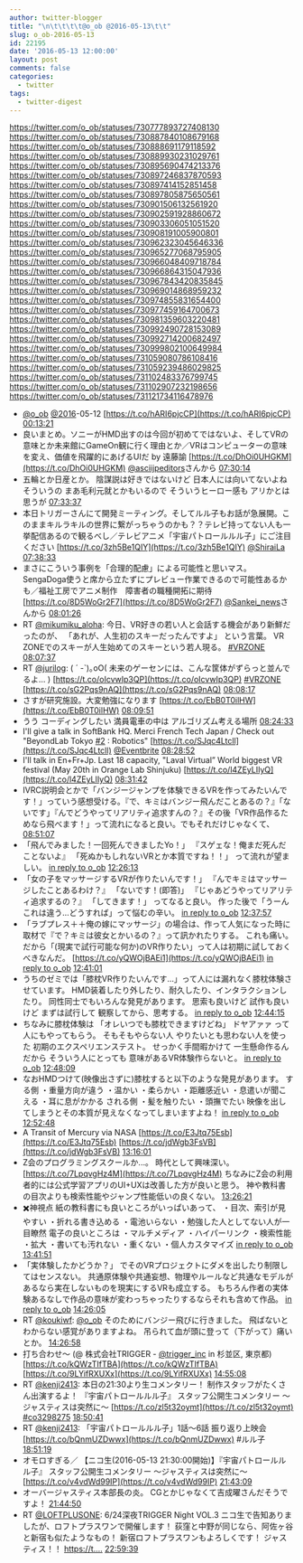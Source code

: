```yaml
---
author: twitter-blogger
title: "\n\t\t\t\t@o_ob @2016-05-13\t\t"
slug: o_ob-2016-05-13
id: 22195
date: '2016-05-13 12:00:00'
layout: post
comments: false
categories:
  - twitter
tags:
  - twitter-digest
---
```


https://twitter.com/o_ob/statuses/730777893727408130 https://twitter.com/o_ob/statuses/730887840108679168 https://twitter.com/o_ob/statuses/730888691179118592 https://twitter.com/o_ob/statuses/730889930231029761 https://twitter.com/o_ob/statuses/730895690474213376 https://twitter.com/o_ob/statuses/730897246837870593 https://twitter.com/o_ob/statuses/730897414152851458 https://twitter.com/o_ob/statuses/730897805875650561 https://twitter.com/o_ob/statuses/730901506132561920 https://twitter.com/o_ob/statuses/730902591928860672 https://twitter.com/o_ob/statuses/730903306051051520 https://twitter.com/o_ob/statuses/730908191005900801 https://twitter.com/o_ob/statuses/730962323045646336 https://twitter.com/o_ob/statuses/730965277068795905 https://twitter.com/o_ob/statuses/730966048409718784 https://twitter.com/o_ob/statuses/730966864315047936 https://twitter.com/o_ob/statuses/730967843420835845 https://twitter.com/o_ob/statuses/730969014868959232 https://twitter.com/o_ob/statuses/730974855831654400 https://twitter.com/o_ob/statuses/730977459164700673 https://twitter.com/o_ob/statuses/730981359603220481 https://twitter.com/o_ob/statuses/730992490728153089 https://twitter.com/o_ob/statuses/730992714200682497 https://twitter.com/o_ob/statuses/730999802100649984 https://twitter.com/o_ob/statuses/731059080786108416 https://twitter.com/o_ob/statuses/731059239486029825 https://twitter.com/o_ob/statuses/731102483376799745 https://twitter.com/o_ob/statuses/731102907232198656 https://twitter.com/o_ob/statuses/731121734116478976  

*   [@o_ob](https://twitter.com/o_ob) [@2016](https://twitter.com/2016)-05-12 [https://t.co/hARI6pjcCP](https://t.co/hARI6pjcCP) [00:13:21](https://twitter.com/o_ob/statuses/730777893727408130)
*   良いまとめ。ソニーがHMD出すのは今回が初めてではないよ、そしてVRの意味とか未来館にGameOn観に行く理由とか／VRはコンピューターの意味を変え、価値を飛躍的にあげるUIだ by 遠藤諭 [https://t.co/DhOi0UHGKM](https://t.co/DhOi0UHGKM) [@asciijpeditors](https://twitter.com/asciijpeditors)さんから [07:30:14](https://twitter.com/o_ob/statuses/730887840108679168)
*   五輪とか日産とか。 陰謀説は好きではないけど 日本人には向いてないよね そういうの まあ毛利元就とかもいるので そういうヒーロー感も アリかとは思うが [07:33:37](https://twitter.com/o_ob/statuses/730888691179118592)
*   本日トリガーさんにて開発ミーティング。そしてルル子もお話が急展開。このままキルラキルの世界に繋がっちゃうのかも？？テレビ持ってない人も一挙配信あるので観るべし／テレビアニメ「宇宙パトロールルル子」にご注目ください [https://t.co/3zh5Be1QIY](https://t.co/3zh5Be1QIY) [@ShiraiLa](https://twitter.com/ShiraiLa) [07:38:33](https://twitter.com/o_ob/statuses/730889930231029761)
*   まさにこういう事例を「合理的配慮」による可能性と思いマス。SengaDoga使うと席から立たずにプレビュー作業できるので可能性あるかも／福祉工房でアニメ制作　障害者の職種開拓に期待 [https://t.co/8D5WoGr2F7](https://t.co/8D5WoGr2F7) [@Sankei_news](https://twitter.com/Sankei_news)さんから [08:01:26](https://twitter.com/o_ob/statuses/730895690474213376)
*   RT [@mikumiku_aloha](https://twitter.com/mikumiku_aloha): 今日、VR好きの若い人と会話する機会があり新鮮だったのが、 「あれが、人生初のスキーだったんですよ」 という言葉。 VR ZONEでのスキーが人生始めてのスキーという若人現る。 [#VRZONE](https://twitter.com/search?q=%23VRZONE&src=hash) [08:07:37](https://twitter.com/o_ob/statuses/730897246837870593)
*   RT [@jurilog](https://twitter.com/jurilog): ( ´ -`)｡oO( 未来のゲーセンには、こんな筐体がずらっと並んでるよ… ) [https://t.co/oIcvwIp3QP](https://t.co/oIcvwIp3QP) [#VRZONE](https://twitter.com/search?q=%23VRZONE&src=hash) [https://t.co/sG2Pqs9nAQ](https://t.co/sG2Pqs9nAQ) [08:08:17](https://twitter.com/o_ob/statuses/730897414152851458)
*   さすが研究施設。大変勉強になります [https://t.co/EbB0T0ilHW](https://t.co/EbB0T0ilHW) [08:09:51](https://twitter.com/o_ob/statuses/730897805875650561)
*   うう コーディングしたい 満員電車の中は アルゴリズム考える場所 [08:24:33](https://twitter.com/o_ob/statuses/730901506132561920)
*   I'll give a talk in SoftBank HQ. Merci French Tech Japan / Check out "BeyondLab Tokyo [#2](https://twitter.com/search?q=%232&src=hash) : Robotics" [https://t.co/SJqc4Ltcll](https://t.co/SJqc4Ltcll) [@Eventbrite](https://twitter.com/Eventbrite) [08:28:52](https://twitter.com/o_ob/statuses/730902591928860672)
*   I'll talk in En+Fr+Jp. Last 18 capacity, "Laval Virtual” World biggest VR festival (May 20th in Orange Lab Shinjuku) [https://t.co/l4ZEyLIIyQ](https://t.co/l4ZEyLIIyQ) [08:31:42](https://twitter.com/o_ob/statuses/730903306051051520)
*   IVRC説明会とかで「バンジージャンプを体験できるVRを作ってみたいんです！」っていう感想受ける。『で、キミはバンジー飛んだことあるの？』「ないです」『んでどうやってリアリティ追求すんの？』その後「VR作品作るためなら飛べます！」って流れになると良い。でもそれだけじゃなくて、 [08:51:07](https://twitter.com/o_ob/statuses/730908191005900801)
*   「飛んでみました！一回死んできましたYo！」 『スゲェな！俺まだ死んだことないよ』 「死ぬかもしれないVRとか本質ですね！！」 って流れが望ましい。 [in reply to o_ob](https://twitter.com/o_ob/statuses/730908191005900801) [12:26:13](https://twitter.com/o_ob/statuses/730962323045646336)
*   「女の子をマッサージするVRが作りたいんです！」 『んでキミはマッサージしたことあるわけ？』 「ないです！(即答)」 『じゃあどうやってリアリティ追求するの？』 「してきます！」 ってなると良い。 作った後で「うーんこれは違う...どうすれば」って悩むの辛い。 [in reply to o_ob](https://twitter.com/o_ob/statuses/730908191005900801) [12:37:57](https://twitter.com/o_ob/statuses/730965277068795905)
*   「ラブプレス＋＋俺の嫁にマッサージ」の場合は、作って人気になった時に取材で『で？キミは彼女とかいるの？』って訊かれたりする。 これも痛い。 だから「(現実で試行可能な何か)のVR作りたい」って人は初期に試しておくべきなんだ。 [https://t.co/yQWOjBAEi1](https://t.co/yQWOjBAEi1) [in reply to o_ob](https://twitter.com/o_ob/statuses/730908191005900801) [12:41:01](https://twitter.com/o_ob/statuses/730966048409718784)
*   うちのゼミでは「膝枕VR作りたいんです...」って人には漏れなく膝枕体験させています。 HMD装着したり外したり、耐久したり、インタラクションしたり。 同性同士でもいろんな発見があります。 思索も良いけど 試作も良いけど まずは試行して 観察してから、思考する。 [in reply to o_ob](https://twitter.com/o_ob/statuses/730908191005900801) [12:44:15](https://twitter.com/o_ob/statuses/730966864315047936)
*   ちなみに膝枕体験は 「オレいつでも膝枕できますけどね」 ドヤアァァ って人にもやってもらう。 そもそもやらない人 やりたいとも思わない人を使った 初期のエクスペリエンステスト。 せっかく手間暇かけて 一生懸命作るんだから そういう人にとっても 意味があるVR体験作らないと。 [in reply to o_ob](https://twitter.com/o_ob/statuses/730966864315047936) [12:48:09](https://twitter.com/o_ob/statuses/730967843420835845)
*   なおHMDつけて(映像出さずに)膝枕すると以下のような発見があります。 する側 ・重量方向が違う ・温かい ・柔らかい ・距離感近い ・息遣いが聞こえる ・耳に息がかかる される側 ・髪を触りたい ・頭撫でたい 映像を出してしまうとその本質が見えなくなってしまいますよね！ [in reply to o_ob](https://twitter.com/o_ob/statuses/730967843420835845) [12:52:48](https://twitter.com/o_ob/statuses/730969014868959232)
*   A Transit of Mercury via NASA [https://t.co/E3Jtq75Esb](https://t.co/E3Jtq75Esb) [https://t.co/jdWgb3FsVB](https://t.co/jdWgb3FsVB) [13:16:01](https://twitter.com/o_ob/statuses/730974855831654400)
*   Z会のプログラミングスクールか...。 時代として興味深い。 [https://t.co/7LpqvgHz4M](https://t.co/7LpqvgHz4M) ちなみにZ会の利用者的には公式学習アプリのUI+UXは改善した方が良いと思う。 神や教科書の目次よりも検索性能やジャンプ性能低いの良くない。 [13:26:21](https://twitter.com/o_ob/statuses/730977459164700673)
*   ✖️神視点 紙の教科書にも良いところがいっぱいあって、 ・目次、索引が見やすい ・折れる書き込める ・電池いらない ・勉強した人としてない人が一目瞭然 電子の良いところは ・マルチメディア ・ハイパーリンク ・検索性能 ・拡大 ・書いても汚れない ・重くない ・個人カスタマイズ [in reply to o_ob](https://twitter.com/o_ob/statuses/730977459164700673) [13:41:51](https://twitter.com/o_ob/statuses/730981359603220481)
*   「実体験したかどうか？」 でそのVRプロジェクトにダメを出したり制限してはセンスない。 共通原体験や共通妄想、物理やルールなど共通なモデルがあるなら実在しないものを現実にするVRも成立する。 もちろん作者の実体験あるなしで作品の意味が変わっちゃったりするならそれも含めて作品。 [in reply to o_ob](https://twitter.com/o_ob/statuses/730908191005900801) [14:26:05](https://twitter.com/o_ob/statuses/730992490728153089)
*   RT [@koukiwf](https://twitter.com/koukiwf): [@o_ob](https://twitter.com/o_ob) そのためにバンジー飛びに行きました。 飛ばないとわからない感覚がありますよね。 吊られて血が頭に登って（下がって）痛いとか。 [14:26:58](https://twitter.com/o_ob/statuses/730992714200682497)
*   打ち合わせ〜 (@ 株式会社TRIGGER - [@trigger_inc](https://twitter.com/trigger_inc) in 杉並区, 東京都) [https://t.co/kQWzTIfTBA](https://t.co/kQWzTIfTBA) [https://t.co/9LYifRXUXx](https://t.co/9LYifRXUXx) [14:55:08](https://twitter.com/o_ob/statuses/730999802100649984)
*   RT [@kenji2413](https://twitter.com/kenji2413): 本日の21:30より生コメンタリー！ 制作スタッフがたくさん出演するよ！ 『宇宙パトロールルル子』 スタッフ公開生コメンタリー 〜ジャスティスは突然に〜 [https://t.co/zl5t32oymt](https://t.co/zl5t32oymt) [#co3298275](https://twitter.com/search?q=%23co3298275&src=hash) [18:50:41](https://twitter.com/o_ob/statuses/731059080786108416)
*   RT [@kenji2413](https://twitter.com/kenji2413): 「宇宙パトロールルル子」1話～6話 振り返り上映会 [https://t.co/bQnmUZDwwx](https://t.co/bQnmUZDwwx) #ルル子 [18:51:19](https://twitter.com/o_ob/statuses/731059239486029825)
*   オモロすぎる／ 【ニコ生(2016-05-13 21:30:00開始)】『宇宙パトロールルル子』 スタッフ公開生コメンタリー 〜ジャスティスは突然に〜 [https://t.co/v4vdWd99IP](https://t.co/v4vdWd99IP) [21:43:09](https://twitter.com/o_ob/statuses/731102483376799745)
*   オーバージャスティス本部長の炎。 CGとかじゃなくて吉成曜さんだそうですよ！ [21:44:50](https://twitter.com/o_ob/statuses/731102907232198656)
*   RT [@LOFTPLUSONE](https://twitter.com/LOFTPLUSONE): 6/24深夜TRIGGER Night VOL.3 ニコ生で告知ありましたが、ロフトプラスワンで開催します！ 荻窪と中野が同じなら、阿佐ヶ谷と新宿も似たようなもの！ 新宿ロフトプラスワンもよろしくです！ ジャスティス！！ [https://t.…](https://t.…) [22:59:39](https://twitter.com/o_ob/statuses/731121734116478976)